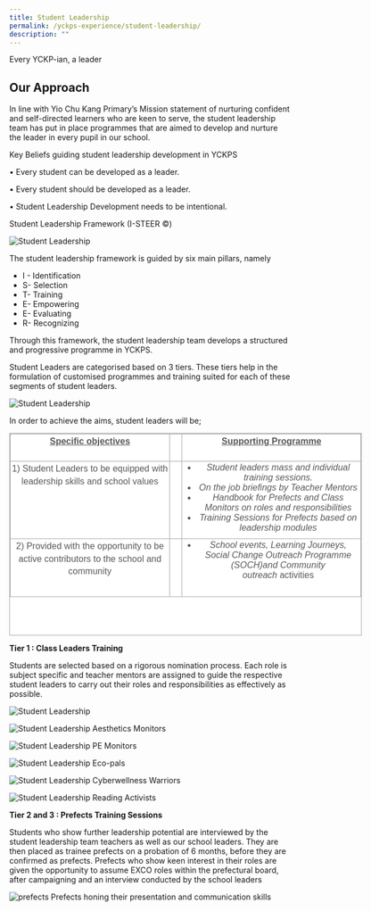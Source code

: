 ```yaml
---
title: Student Leadership
permalink: /yckps-experience/student-leadership/
description: ""
---
```

Every YCKP-ian, a leader

Our Approach
------------

In line with Yio Chu Kang Primary’s Mission statement of nurturing confident and self-directed learners who are keen to serve, the student leadership team has put in place programmes that are aimed to develop and nurture the leader in every pupil in our school.

  

Key Beliefs guiding student leadership development in YCKPS&nbsp;&nbsp;

• Every student can be developed as a leader.

• Every student should be developed as a leader.

• Student Leadership Development needs to be intentional.

Student Leadership Framework (I-STEER ©)

![Student Leadership](/images/Student%20LS1.png)

The student leadership framework is guided by six main pillars, namely&nbsp;

*   I -&nbsp;Identification
*   S- Selection
*   T- Training
*   E- Empowering
*   E- Evaluating
*   R- Recognizing

Through this framework, the student leadership team develops a structured and progressive programme in YCKPS.&nbsp;

Student Leaders are categorised based on 3 tiers. These tiers help in the formulation of customised programmes and training suited for each of these segments of student leaders.&nbsp;  

![Student Leadership](/images/Student%20Ls2.png)

In order to achieve the aims, student leaders will be;  
  

<table border="1" cellspacing="0" cellpadding="0" class="ive_eobj_center iveo_table ives_tab_simple3" style="margin: auto; outline: 0px; padding: 0px; border-collapse: collapse; clear: both; border: 1px solid rgb(170, 170, 170); color: rgb(88, 89, 91); font-family: &quot;Nunito Sans&quot;, sans-serif; font-size: 16px; font-style: normal; font-variant-ligatures: normal; font-variant-caps: normal; font-weight: 400; letter-spacing: normal; orphans: 2; text-align: left; text-transform: none; white-space: normal; widows: 2; word-spacing: 0px; -webkit-text-stroke-width: 0px; background-color: rgb(255, 255, 255); text-decoration-thickness: initial; text-decoration-style: initial; text-decoration-color: initial; width: 632px; height: 363px;"><tbody style="margin: 0px; outline: 0px; padding: 0px;"><tr style="margin: 0px; outline: 0px; padding: 0px; height: 36.75pt;"><td valign="top" style="margin: 0px; outline: 0px; padding: 2px; text-align: center; border: 1px solid rgb(170, 170, 170); width: 290px;"><p style="margin: 0px 0px 1em; outline: 0px; padding: 0px; line-height: 22.4px;"><strong style="margin: 0px; outline: 0px; padding: 0px;"><u style="margin: 0px; outline: 0px; padding: 0px;">Specific objectives</u></strong></p></td><td valign="top" style="margin: 0px; outline: 0px; padding: 2px; text-align: center; border: 1px solid rgb(170, 170, 170); width: 18px;">&nbsp;</td><td valign="top" style="margin: 0px; outline: 0px; padding: 2px; text-align: center; border: 1px solid rgb(170, 170, 170); width: 323px;"><p style="margin: 0px 0px 1em; outline: 0px; padding: 0px; line-height: 22.4px;"><strong style="margin: 0px; outline: 0px; padding: 0px;"><u style="margin: 0px; outline: 0px; padding: 0px;">Supporting Programme</u></strong></p></td></tr><tr style="margin: 0px; outline: 0px; padding: 0px; height: 10.2pt;"><td valign="top" style="margin: 0px; outline: 0px; padding: 2px; text-align: center; border: 1px solid rgb(170, 170, 170); width: 207.4pt;"><p style="margin: 0px 0px 1em; outline: 0px; padding: 0px; line-height: 22.4px;">1) Student Leaders to be equipped with leadership skills and school values</p></td><td valign="top" style="margin: 0px; outline: 0px; padding: 2px; text-align: center; border: 1px solid rgb(170, 170, 170); width: 11.8pt;">&nbsp;</td><td valign="top" style="margin: 0px; outline: 0px; padding: 2px; text-align: center; border: 1px solid rgb(170, 170, 170); width: 229.85pt;"><ul style="margin: 0px 0px 0.5em 1.5em; outline: 0px; padding: 0px;"><li style="margin: 0px; outline: 0px; padding: 0px;"><em style="margin: 0px; outline: 0px; padding: 0px;">Student leaders mass and individual training sessions.</em></li><li style="margin: 0px; outline: 0px; padding: 0px;"><em style="margin: 0px; outline: 0px; padding: 0px;">On the job briefings by Teacher Mentors</em></li><li style="margin: 0px; outline: 0px; padding: 0px;"><em style="margin: 0px; outline: 0px; padding: 0px;">Handbook for Prefects and Class Monitors on roles and responsibilities</em></li><li style="margin: 0px; outline: 0px; padding: 0px;"><em style="margin: 0px; outline: 0px; padding: 0px;">Training Sessions for Prefects based on leadership modules</em></li></ul></td></tr><tr style="margin: 0px; outline: 0px; padding: 0px; height: 78pt;"><td valign="top" style="margin: 0px; outline: 0px; padding: 2px; text-align: center; border: 1px solid rgb(170, 170, 170); width: 207.4pt;"><p style="margin: 0px 0px 1em; outline: 0px; padding: 0px; line-height: 22.4px;">2) Provided with the opportunity to be active contributors to the school and community</p></td><td valign="top" style="margin: 0px; outline: 0px; padding: 2px; text-align: center; border: 1px solid rgb(170, 170, 170); width: 11.8pt;">&nbsp;</td><td valign="top" style="margin: 0px; outline: 0px; padding: 2px; text-align: center; border: 1px solid rgb(170, 170, 170); width: 229.85pt;"><ul style="margin: 0px 0px 0.5em 1.5em; outline: 0px; padding: 0px;"><li style="margin: 0px; outline: 0px; padding: 0px;"><em style="margin: 0px; outline: 0px; padding: 0px;">School events, Learning Journeys, Social Change Outreach Programme (SOCH)and Community outreach</em><span>&nbsp;</span>activities</li></ul></td></tr></tbody></table>


**Tier 1 : Class Leaders Training**&nbsp;

Students are selected based on a rigorous nomination process. Each role is subject specific and teacher mentors are assigned to guide the respective student leaders to carry out their roles and responsibilities as effectively as possible.&nbsp;

![Student Leadership](/images/Student%20LS3.png)  
 
![Student Leadership](/images/Student%20LS4.jpg)
Aesthetics Monitors

![Student Leadership](/images/Student%20LS5.jpg)
PE Monitors&nbsp;

![Student Leadership](/images/Student%20LS6.jpg)
Eco-pals

![Student Leadership](/images/Student%20LS7.jpg)
Cyberwellness Warriors

![Student Leadership](/images/Student%20LS8.jpg)
Reading Activists

**Tier 2 and 3 : Prefects Training Sessions**

Students who show further leadership potential are interviewed by the student leadership team teachers as well as our school leaders. They are then placed as trainee prefects on a probation of 6 months, before they are confirmed as prefects. Prefects who show keen interest in their roles are given the opportunity to assume EXCO roles within the prefectural board, after campaigning and an interview conducted by the school leaders

  
![prefects](/images/prefects.png) 
Prefects honing their presentation and communication skills